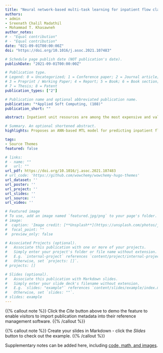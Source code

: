 ```yaml
---
title: "Neural network-based multi-task learning for inpatient flow classification and length of stay prediction"
authors:
- admin
- Sreenath Chalil Madathil
- Mohammad T. Khasawneh
author_notes:
# - "Equal contribution"
# - "Equal contribution"
date: "021-09-01T00:00:00Z"
doi: "https://doi.org/10.1016/j.asoc.2021.107483"

# Schedule page publish date (NOT publication's date).
publishDate: "2021-09-01T00:00:00Z"

# Publication type.
# Legend: 0 = Uncategorized; 1 = Conference paper; 2 = Journal article;
# 3 = Preprint / Working Paper; 4 = Report; 5 = Book; 6 = Book section;
# 7 = Thesis; 8 = Patent
publication_types: ["2"]

# Publication name and optional abbreviated publication name.
publication: "*Applied Soft Computing, (108)"
publication_short: ""

abstract: Inpatient unit resources are among the most expensive and valuable resources for healthcare organizations. Inpatient resources such as room, bed, and medical devices can be more efficiently managed if we can predict inpatient flow and length of stay (LOS) before admission and inpatient bed assignment  [1]. Patient LOS prediction has been researched individually using classical machine learning methods, such as linear regression, regression trees, random forest, and neural networks for a long time. Inpatient LOS and flow share many common features in training predictive models because both are closely related to relevant features such as recovery status and surgery types. Besides, these two tasks are closely related. For example, a patient with a more complex inpatient flow tends to have a longer LOS. This paper is the first comprehensive study that links them together as multi-tasks and develops an artificial neural network-based multi-task learning model (ANNML) for mixed types of task prediction in inpatient LOS and flow identification. The constructed multi-task learning model was tested on a real-life dataset collected from a large hospital in New York City and compared with four single-task learning models. The results show that ANNML can use the most relevant features to achieve a better prediction accuracy for both task types and has less overfitting and testing variance than single-task learning models.

# Summary. An optional shortened abstract.
highlights: Proposes an ANN-based MTL model for predicting inpatient flow and LOS simultaneously. The proposed MTL model works for mixed tasks including regression and classification. Describes a systematic method to collect and clean datasets of inpatient flow. Tests the proposed methodology on a real-life dataset from a large hospital in NY. Compares results of the proposed MTL models with equivalent single-task models.

tags:
- Source Themes
featured: false

# links:
# - name: ""
#   url: ""
url_pdf: https://doi.org/10.1016/j.asoc.2021.107483
# url_code: 'https://github.com/wowchemy/wowchemy-hugo-themes'
url_dataset: ''
url_poster: ''
url_project: ''
url_slides: ''
url_source: ''
url_video: ''

# Featured image
# To use, add an image named `featured.jpg/png` to your page's folder. 
# image:
#  caption: 'Image credit: [**Unsplash**](https://unsplash.com/photos/jdD8gXaTZsc)'
#  focal_point: ""
#  preview_only: false

# Associated Projects (optional).
#   Associate this publication with one or more of your projects.
#   Simply enter your project's folder or file name without extension.
#   E.g. `internal-project` references `content/project/internal-project/index.md`.
#   Otherwise, set `projects: []`.
# projects: []

# Slides (optional).
#   Associate this publication with Markdown slides.
#   Simply enter your slide deck's filename without extension.
#   E.g. `slides: "example"` references `content/slides/example/index.md`.
#   Otherwise, set `slides: ""`.
# slides: example
---
```


{{% callout note %}}
Click the *Cite* button above to demo the feature to enable visitors to import publication metadata into their reference management software.
{{% /callout %}}

{{% callout note %}}
Create your slides in Markdown - click the *Slides* button to check out the example.
{{% /callout %}}

Supplementary notes can be added here, including [code, math, and images](https://wowchemy.com/docs/writing-markdown-latex/).
